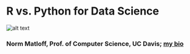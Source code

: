 # R vs. Python for Data Science

![alt text](https://raw.githubusercontent.com/matloff/R-vs.-Python-for-Data-Science/master/Images/Rlogo.png)

### Norm Matloff, Prof. of Computer Science, UC Davis; [my bio](http://heather.cs.ucdavis.edu/matloff.html)


